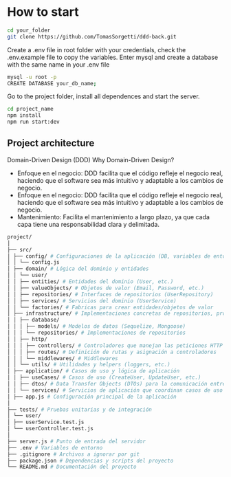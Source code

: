 # How to start

```bash
cd your_folder
git clone https://github.com/TomasSorgetti/ddd-back.git
```

Create a .env file in root folder with your credentials, check the .env.example file to copy the variables.
Enter mysql and create a database with the same name in your .env file

```bash
mysql -u root -p
CREATE DATABASE your_db_name;
```

Go to the project folder, install all dependences and start the server.

```bash
cd project_name
npm install
npm run start:dev
```

## Project architecture

Domain-Driven Design (DDD)
Why Domain-Driven Design?

- Enfoque en el negocio: DDD facilita que el código refleje el negocio real, haciendo que el software sea más intuitivo y adaptable a los cambios de negocio.
- Enfoque en el negocio: DDD facilita que el código refleje el negocio real, haciendo que el software sea más intuitivo y adaptable a los cambios de negocio.
- Mantenimiento: Facilita el mantenimiento a largo plazo, ya que cada capa tiene una responsabilidad clara y delimitada.

```bash
project/
│
├── src/
│ ├── config/ # Configuraciones de la aplicación (DB, variables de entorno, etc.)
│ │ └── config.js
│ ├── domain/ # Lógica del dominio y entidades
│ │ └── user/
│ │ ├── entities/ # Entidades del dominio (User, etc.)
│ │ ├── valueObjects/ # Objetos de valor (Email, Password, etc.)
│ │ ├── repositories/ # Interfaces de repositorios (UserRepository)
│ │ ├── services/ # Servicios del dominio (UserService)
│ │ └── factories/ # Fabricas para crear entidades/objetos de valor
│ ├── infrastructure/ # Implementaciones concretas de repositorios, proveedores de servicios, etc.
│ │ ├── database/
│ │ │ ├── models/ # Modelos de datos (Sequelize, Mongoose)
│ │ │ └── repositories/ # Implementaciones de repositorios
│ │ ├── http/
│ │ │ ├── controllers/ # Controladores que manejan las peticiones HTTP
│ │ │ ├── routes/ # Definición de rutas y asignación a controladores
│ │ │ └── middlewares/ # Middlewares
│ │ └── utils/ # Utilidades y helpers (loggers, etc.)
│ ├── application/ # Casos de uso y lógica de aplicación
│ │ ├── useCases/ # Casos de uso (CreateUser, UpdateUser, etc.)
│ │ ├── dtos/ # Data Transfer Objects (DTOs) para la comunicación entre capas
│ │ └── services/ # Servicios de aplicación que coordinan casos de uso
│ ├── app.js # Configuración principal de la aplicación
│
├── tests/ # Pruebas unitarias y de integración
│ └── user/
│ ├── userService.test.js
│ └── userController.test.js
│
├── server.js # Punto de entrada del servidor
├── .env # Variables de entorno
├── .gitignore # Archivos a ignorar por git
├── package.json # Dependencias y scripts del proyecto
└── README.md # Documentación del proyecto
```
